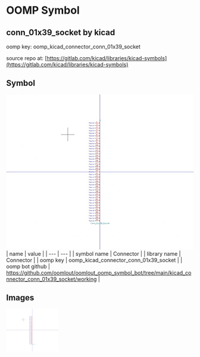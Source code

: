 # OOMP Symbol  
## conn_01x39_socket  by kicad  
  
oomp key: oomp_kicad_connector_conn_01x39_socket  
  
source repo at: [https://gitlab.com/kicad/libraries/kicad-symbols](https://gitlab.com/kicad/libraries/kicad-symbols)  
## Symbol  
  
[![working.png](working_600.png)](working.png)  
| name | value | 
| --- | --- | 
| symbol name | Connector | 
| library name | Connector | 
| oomp key | oomp_kicad_connector_conn_01x39_socket | 
| oomp bot github | https://github.com/oomlout/oomlout_oomp_symbol_bot/tree/main/kicad_connector_conn_01x39_socket/working | 
## Images  
  
[![working.png](working_140.png)](working.png)  
